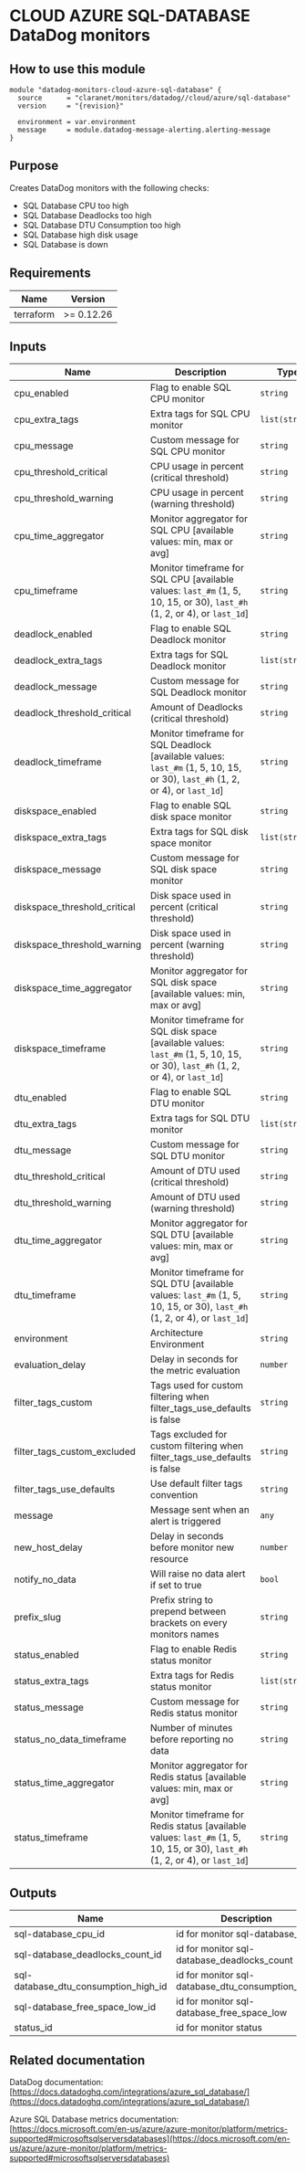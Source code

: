 # CLOUD AZURE SQL-DATABASE DataDog monitors

## How to use this module

```hcl
module "datadog-monitors-cloud-azure-sql-database" {
  source      = "claranet/monitors/datadog//cloud/azure/sql-database"
  version     = "{revision}"

  environment = var.environment
  message     = module.datadog-message-alerting.alerting-message
}

```

## Purpose

Creates DataDog monitors with the following checks:

- SQL Database CPU too high
- SQL Database Deadlocks too high
- SQL Database DTU Consumption too high
- SQL Database high disk usage
- SQL Database is down

## Requirements

| Name | Version |
|------|---------|
| terraform | >= 0.12.26 |

## Inputs

| Name | Description | Type | Default | Required |
|------|-------------|------|---------|:--------:|
| cpu\_enabled | Flag to enable SQL CPU monitor | `string` | `"true"` | no |
| cpu\_extra\_tags | Extra tags for SQL CPU monitor | `list(string)` | `[]` | no |
| cpu\_message | Custom message for SQL CPU monitor | `string` | `""` | no |
| cpu\_threshold\_critical | CPU usage in percent (critical threshold) | `string` | `"90"` | no |
| cpu\_threshold\_warning | CPU usage in percent (warning threshold) | `string` | `"80"` | no |
| cpu\_time\_aggregator | Monitor aggregator for SQL CPU [available values: min, max or avg] | `string` | `"min"` | no |
| cpu\_timeframe | Monitor timeframe for SQL CPU [available values: `last_#m` (1, 5, 10, 15, or 30), `last_#h` (1, 2, or 4), or `last_1d`] | `string` | `"last_15m"` | no |
| deadlock\_enabled | Flag to enable SQL Deadlock monitor | `string` | `"true"` | no |
| deadlock\_extra\_tags | Extra tags for SQL Deadlock monitor | `list(string)` | `[]` | no |
| deadlock\_message | Custom message for SQL Deadlock monitor | `string` | `""` | no |
| deadlock\_threshold\_critical | Amount of Deadlocks (critical threshold) | `string` | `"1"` | no |
| deadlock\_timeframe | Monitor timeframe for SQL Deadlock [available values: `last_#m` (1, 5, 10, 15, or 30), `last_#h` (1, 2, or 4), or `last_1d`] | `string` | `"last_5m"` | no |
| diskspace\_enabled | Flag to enable SQL disk space monitor | `string` | `"true"` | no |
| diskspace\_extra\_tags | Extra tags for SQL disk space monitor | `list(string)` | `[]` | no |
| diskspace\_message | Custom message for SQL disk space monitor | `string` | `""` | no |
| diskspace\_threshold\_critical | Disk space used in percent (critical threshold) | `string` | `"90"` | no |
| diskspace\_threshold\_warning | Disk space used in percent (warning threshold) | `string` | `"80"` | no |
| diskspace\_time\_aggregator | Monitor aggregator for SQL disk space [available values: min, max or avg] | `string` | `"max"` | no |
| diskspace\_timeframe | Monitor timeframe for SQL disk space [available values: `last_#m` (1, 5, 10, 15, or 30), `last_#h` (1, 2, or 4), or `last_1d`] | `string` | `"last_15m"` | no |
| dtu\_enabled | Flag to enable SQL DTU monitor | `string` | `"true"` | no |
| dtu\_extra\_tags | Extra tags for SQL DTU monitor | `list(string)` | `[]` | no |
| dtu\_message | Custom message for SQL DTU monitor | `string` | `""` | no |
| dtu\_threshold\_critical | Amount of DTU used (critical threshold) | `string` | `"90"` | no |
| dtu\_threshold\_warning | Amount of DTU used (warning threshold) | `string` | `"85"` | no |
| dtu\_time\_aggregator | Monitor aggregator for SQL DTU [available values: min, max or avg] | `string` | `"avg"` | no |
| dtu\_timeframe | Monitor timeframe for SQL DTU [available values: `last_#m` (1, 5, 10, 15, or 30), `last_#h` (1, 2, or 4), or `last_1d`] | `string` | `"last_15m"` | no |
| environment | Architecture Environment | `string` | n/a | yes |
| evaluation\_delay | Delay in seconds for the metric evaluation | `number` | `900` | no |
| filter\_tags\_custom | Tags used for custom filtering when filter\_tags\_use\_defaults is false | `string` | `"*"` | no |
| filter\_tags\_custom\_excluded | Tags excluded for custom filtering when filter\_tags\_use\_defaults is false | `string` | `""` | no |
| filter\_tags\_use\_defaults | Use default filter tags convention | `string` | `"true"` | no |
| message | Message sent when an alert is triggered | `any` | n/a | yes |
| new\_host\_delay | Delay in seconds before monitor new resource | `number` | `300` | no |
| notify\_no\_data | Will raise no data alert if set to true | `bool` | `true` | no |
| prefix\_slug | Prefix string to prepend between brackets on every monitors names | `string` | `""` | no |
| status\_enabled | Flag to enable Redis status monitor | `string` | `"true"` | no |
| status\_extra\_tags | Extra tags for Redis status monitor | `list(string)` | `[]` | no |
| status\_message | Custom message for Redis status monitor | `string` | `""` | no |
| status\_no\_data\_timeframe | Number of minutes before reporting no data | `string` | `10` | no |
| status\_time\_aggregator | Monitor aggregator for Redis status [available values: min, max or avg] | `string` | `"max"` | no |
| status\_timeframe | Monitor timeframe for Redis status [available values: `last_#m` (1, 5, 10, 15, or 30), `last_#h` (1, 2, or 4), or `last_1d`] | `string` | `"last_5m"` | no |

## Outputs

| Name | Description |
|------|-------------|
| sql-database\_cpu\_id | id for monitor sql-database\_cpu |
| sql-database\_deadlocks\_count\_id | id for monitor sql-database\_deadlocks\_count |
| sql-database\_dtu\_consumption\_high\_id | id for monitor sql-database\_dtu\_consumption\_high |
| sql-database\_free\_space\_low\_id | id for monitor sql-database\_free\_space\_low |
| status\_id | id for monitor status |

## Related documentation

DataDog documentation: [https://docs.datadoghq.com/integrations/azure_sql_database/](https://docs.datadoghq.com/integrations/azure_sql_database/)

Azure SQL Database metrics documentation: [https://docs.microsoft.com/en-us/azure/azure-monitor/platform/metrics-supported#microsoftsqlserversdatabases](https://docs.microsoft.com/en-us/azure/azure-monitor/platform/metrics-supported#microsoftsqlserversdatabases)

